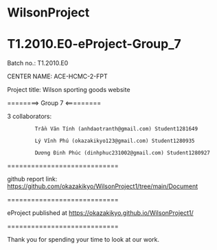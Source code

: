 # WilsonProject
# T1.2010.E0-eProject-Group_7
Batch no.: T1.2010.E0

CENTER NAME: ACE-HCMC-2-FPT

Project title: Wilson sporting goods website

========> Group 7 <=========

3 collaborators:

             Trần Văn Tính (anhdaotranth@gmail.com) Student1281649

             Lý Vĩnh Phú (okazakikyo123@gmail.com) Student1280935
             
             Dương Đinh Phúc (dinhphuc231002@gmail.com) Student1280927
============================

github report link: https://github.com/okazakikyo/WilsonProject1/tree/main/Document

============================

eProject published at https://okazakikyo.github.io/WilsonProject1/

============================

Thank you for spending your time to look at our work.
 

